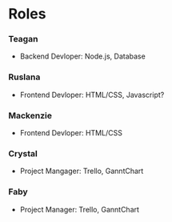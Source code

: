 # Roles
### Teagan
- Backend Devloper: Node.js, Database

### Ruslana
- Frontend Devloper: HTML/CSS, Javascript?

### Mackenzie
- Frontend Devloper: HTML/CSS

### Crystal
- Project Mangager: Trello, GanntChart

### Faby
- Project Manager: Trello, GanntChart
